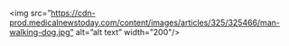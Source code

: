 <img src=”https://cdn-prod.medicalnewstoday.com/content/images/articles/325/325466/man-walking-dog.jpg” alt=”alt text” width=”200"/>
